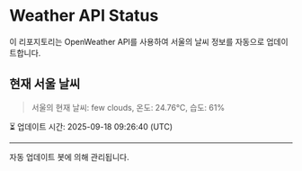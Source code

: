 
# Weather API Status

이 리포지토리는 OpenWeather API를 사용하여 서울의 날씨 정보를 자동으로 업데이트합니다.

## 현재 서울 날씨
> 서울의 현재 날씨: few clouds, 온도: 24.76°C, 습도: 61%

⏳ 업데이트 시간: 2025-09-18 09:26:40 (UTC)

---
자동 업데이트 봇에 의해 관리됩니다.
